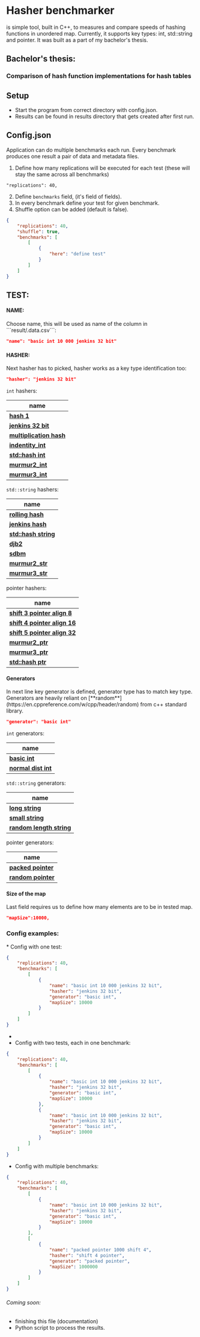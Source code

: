 # Hasher benchmarker

is simple tool, built in C++, to measures and compare speeds of hashing functions in 
unordered map. Currently, it supports key types: int, std::string and pointer.
It was built as a part of my bachelor's thesis.

## Bachelor's thesis:

### Comparison of hash function implementations for hash tables

## Setup
* Start the program from correct directory with config.json.
* Results can be found in results directory that gets created after first run.



## Config.json
Application can do multiple benchmarks each run.
Every benchmark produces one result a pair of data and metadata files.
1. Define how many replications will be executed for each test (these will stay the same across all benchmarks)

```
"replications": 40,
```
2. Define `benchmarks` field, (it's field of fields).
3. In every benchmark define your test for given benchmark.
4. Shuffle option can be added (default is false).

```json
{
    "replications": 40,
    "shuffle": true,
    "benchmarks": [
        [
            {
                "here": "define test"
            }
        ]
    ]
}
```
<h2>TEST:</h2>
<h4>NAME:</h4>
Choose name, this will be used as name of the column in ```result/.data.csv```:

```json
"name": "basic int 10 000 jenkins 32 bit"
```
<h4>HASHER:</h4>
Next hasher has to picked, hasher works as a key type identification too:

```json
"hasher": "jenkins 32 bit"
```

```int``` hashers:

| name                                                                                                                                               |
|----------------------------------------------------------------------------------------------------------------------------------------------------|
| [**hash 1**](https://github.com/Yourzo/hasherBenchmarker/blob/d55ddf272bdb4322f62118f44df11f8fc195824b/hasherLib/int_hashers.hpp#L13)              |
| [**jenkins 32 bit**](https://github.com/Yourzo/hasherBenchmarker/blob/d55ddf272bdb4322f62118f44df11f8fc195824b/hasherLib/int_hashers.hpp#L28)      |
| [**multiplication hash**](https://github.com/Yourzo/hasherBenchmarker/blob/d55ddf272bdb4322f62118f44df11f8fc195824b/hasherLib/int_hashers.hpp#L45) |
| [**indentity_int**](https://github.com/Yourzo/hasherBenchmarker/blob/d55ddf272bdb4322f62118f44df11f8fc195824b/hasherLib/int_hashers.hpp#L58)       |
| [**std::hash int**](https://en.cppreference.com/w/cpp/utility/hash)                                                                                |
| [**murmur2_int**](https://github.com/Yourzo/hasherBenchmarker/blob/d55ddf272bdb4322f62118f44df11f8fc195824b/hasherLib/int_hashers.hpp#L64)         |
| [**murmur3_int**](https://github.com/Yourzo/hasherBenchmarker/blob/d55ddf272bdb4322f62118f44df11f8fc195824b/hasherLib/int_hashers.hpp#L71)         |

```std::string``` hashers:

| name                                                                                                                                           |
|------------------------------------------------------------------------------------------------------------------------------------------------|
| [**rolling hash**](https://github.com/Yourzo/hasherBenchmarker/blob/d55ddf272bdb4322f62118f44df11f8fc195824b/hasherLib/string_hashers.hpp#L9)  |
| [**jenkins hash**](https://github.com/Yourzo/hasherBenchmarker/blob/d55ddf272bdb4322f62118f44df11f8fc195824b/hasherLib/string_hashers.hpp#L22) |
| [**std::hash string**](https://en.cppreference.com/w/cpp/utility/hash)                                                                         |
| [**djb2**](https://github.com/Yourzo/hasherBenchmarker/blob/2eff7ee3beb9cc8e3677f680173c9cd8eacd7737/hasherLib/string_hashers.hpp#L32)         |                                                                                                                                 
| [**sdbm**](https://github.com/Yourzo/hasherBenchmarker/blob/2eff7ee3beb9cc8e3677f680173c9cd8eacd7737/hasherLib/string_hashers.hpp#L42)         |
| [**murmur2_str**](https://github.com/Yourzo/hasherBenchmarker/blob/2eff7ee3beb9cc8e3677f680173c9cd8eacd7737/hasherLib/string_hashers.hpp#L52)  |
| [**murmur3_str**](https://github.com/Yourzo/hasherBenchmarker/blob/2eff7ee3beb9cc8e3677f680173c9cd8eacd7737/hasherLib/string_hashers.hpp#L59)  |                                                                                                                            |

pointer hashers:

| name                                                                                                                                                       |
|------------------------------------------------------------------------------------------------------------------------------------------------------------|
| [**shift 3 pointer align 8**](https://github.com/Yourzo/hasherBenchmarker/blob/d55ddf272bdb4322f62118f44df11f8fc195824b/hasherLib/pointer_hasher.hpp#L16)  |
| [**shift 4 pointer align 16**](https://github.com/Yourzo/hasherBenchmarker/blob/d55ddf272bdb4322f62118f44df11f8fc195824b/hasherLib/pointer_hasher.hpp#L16) |
| [**shift 5 pointer align 32**](https://github.com/Yourzo/hasherBenchmarker/blob/2eff7ee3beb9cc8e3677f680173c9cd8eacd7737/hasherLib/pointer_hasher.hpp#L16) |
| [**murmur2_ptr**](https://github.com/Yourzo/hasherBenchmarker/blob/2eff7ee3beb9cc8e3677f680173c9cd8eacd7737/hasherLib/pointer_hasher.hpp#L36)              |
| [**murmur3_ptr**](https://github.com/Yourzo/hasherBenchmarker/blob/2eff7ee3beb9cc8e3677f680173c9cd8eacd7737/hasherLib/pointer_hasher.hpp#L44)              |
| [**std::hash ptr**](https://en.cppreference.com/w/cpp/utility/hash)                                                                                        |

<h4>Generators</h4>
In next line key generator is defined, generator type has to match key type. Generators are heavily reliant on [**random**](https://en.cppreference.com/w/cpp/header/random) from c++ standard library.

```json
"generator": "basic int"
```

```int``` generators:

| name                |
|---------------------|
| [**basic int**]()   |
| [**normal dist int**]() |

```std::string``` generators:

| name                         |
|------------------------------|
| [**long string**]()          |
| [**small string**]()         |
| [**random length string**]() |
pointer generators:

| name                   |
|------------------------|
| [**packed pointer**]() |
| [**random pointer**]() |

<h4>Size of the map</h4>
Last field requires us to define how many elements are to be in tested map.

```json
"mapSize":10000,
```

<h3>Config examples:</h3>
* Config with one test:

```json
{
    "replications": 40,
    "benchmarks": [
        [
            {
                "name": "basic int 10 000 jenkins 32 bit",
                "hasher": "jenkins 32 bit",
                "generator": "basic int",
                "mapSize": 10000
            }
        ]
    ]
}
```
* 
* Config with two tests, each in one benchmark:

```json
{
    "replications": 40,
    "benchmarks": [
        [
            {
                "name": "basic int 10 000 jenkins 32 bit",
                "hasher": "jenkins 32 bit",
                "generator": "basic int",
                "mapSize": 10000
            },
            {
                "name": "basic int 10 000 jenkins 32 bit",
                "hasher": "jenkins 32 bit",
                "generator": "basic int",
                "mapSize": 10000
            }
        ]
    ]
}
```
* Config with multiple benchmarks:

```json
{
    "replications": 40,
    "benchmarks": [
        [
            {
                "name": "basic int 10 000 jenkins 32 bit",
                "hasher": "jenkins 32 bit",
                "generator": "basic int",
                "mapSize": 10000
            }
        ],
        [
            {
                "name": "packed pointer 1000 shift 4",
                "hasher": "shift 4 pointer",
                "generator": "packed pointer",
                "mapSize": 1000000
            }
        ]
    ]
}
```

###### Coming soon:
* finishing this file (documentation)
* Python script to process the results.
